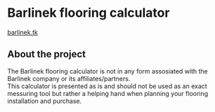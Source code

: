 # Barlinek flooring calculator
[barlinek.tk](https://barlinek.tk/)

## About the project
The Barlinek flooring calculator is not in any form assosiated with the Barlinek company or its affiliates/partners.<br />
This calculator is presented as is and should not be used as an exact messuring tool but rather a helping hand when planning your flooring installation and purchase.
